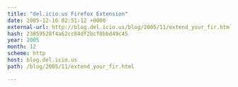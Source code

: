 ```yaml
---
title: "del.icio.us Firefox Extension"
date: 2005-12-16 02:51:12 +0000
external-url: http://blog.del.icio.us/blog/2005/11/extend_your_fir.html
hash: 23859528f4a62cc84df2bcf8bbd49c45
year: 2005
month: 12
scheme: http
host: blog.del.icio.us
path: /blog/2005/11/extend_your_fir.html

---
```



